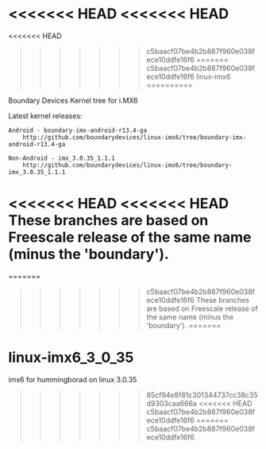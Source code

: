 <<<<<<< HEAD
<<<<<<< HEAD
=======
<<<<<<< HEAD
>>>>>>> c5baacf07be4b2b887f960e038fece10ddfe16f6
=======
>>>>>>> c5baacf07be4b2b887f960e038fece10ddfe16f6
linux-imx6
==========

Boundary Devices Kernel tree for i.MX6

Latest kernel releases:

	Android - boundary-imx-android-r13.4-ga
		http://github.com/boundarydevices/linux-imx6/tree/boundary-imx-android-r13.4-ga

	Non-Android - imx_3.0.35_1.1.1
		http://github.com/boundarydevices/linux-imx6/tree/boundary-imx_3.0.35_1.1.1

<<<<<<< HEAD
<<<<<<< HEAD
These branches are based on Freescale release of the same name (minus the 'boundary').
=======
=======
>>>>>>> c5baacf07be4b2b887f960e038fece10ddfe16f6
These branches are based on Freescale release of the same name (minus the 'boundary').
=======
# linux-imx6_3_0_35
imx6 for hummingborad on linux 3.0.35
>>>>>>> 85cf94e8f81c301344737cc38c35d9303caa666a
<<<<<<< HEAD
>>>>>>> c5baacf07be4b2b887f960e038fece10ddfe16f6
=======
>>>>>>> c5baacf07be4b2b887f960e038fece10ddfe16f6

